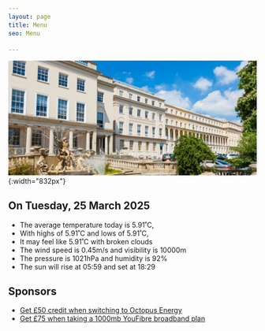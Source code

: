 ```yaml
---
layout: page
title: Menu
seo: Menu

---
```


![Logo](/images/logo.jpg){:width="832px"}


<!-- weather_marker starts -->
## On Tuesday, 25 March 2025

- The average temperature today is 5.91˚C,
- With highs of 5.91˚C and lows of 5.91˚C,
- It may feel like 5.91˚C with broken clouds
- The wind speed is 0.45m/s and visibility is 10000m
- The pressure is 1021hPa and humidity is 92%
- The sun will rise at 05:59 and set at 18:29

<!-- weather_marker ends -->


## Sponsors

- [Get £50 credit when switching to Octopus Energy](https://bit.ly/3oD1nnS)
- [Get £75 when taking a 1000mb YouFibre broadband plan](https://aklam.io/91zWhU?)

